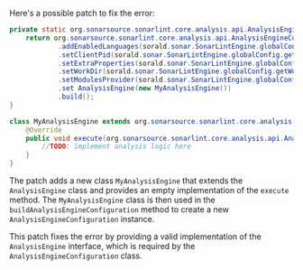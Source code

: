 Here's a possible patch to fix the error:
```java
private static org.sonarsource.sonarlint.core.analysis.api.AnalysisEngineConfiguration buildAnalysisEngineConfiguration() {
    return org.sonarsource.sonarlint.core.analysis.api.AnalysisEngineConfiguration.builder()
            .addEnabledLanguages(sorald.sonar.SonarLintEngine.globalConfig.getEnabledLanguages())
            .setClientPid(sorald.sonar.SonarLintEngine.globalConfig.getClientPid())
            .setExtraProperties(sorald.sonar.SonarLintEngine.globalConfig.extraProperties())
            .setWorkDir(sorald.sonar.SonarLintEngine.globalConfig.getWorkDir())
            .setModulesProvider(sorald.sonar.SonarLintEngine.globalConfig.getModulesProvider())
            .set AnalysisEngine(new MyAnalysisEngine())
            .build();
}

class MyAnalysisEngine extends org.sonarsource.sonarlint.core.analysis.api.AnalysisEngine {
    @Override
    public void execute(org.sonarsource.sonarlint.core.analysis.api.AnalysisContext context) {
        //TODO: implement analysis logic here
    }
}
```
The patch adds a new class `MyAnalysisEngine` that extends the `AnalysisEngine` class and provides an empty implementation of the `execute` method. The `MyAnalysisEngine` class is then used in the `buildAnalysisEngineConfiguration` method to create a new `AnalysisEngineConfiguration` instance.

This patch fixes the error by providing a valid implementation of the `AnalysisEngine` interface, which is required by the `AnalysisEngineConfiguration` class.
